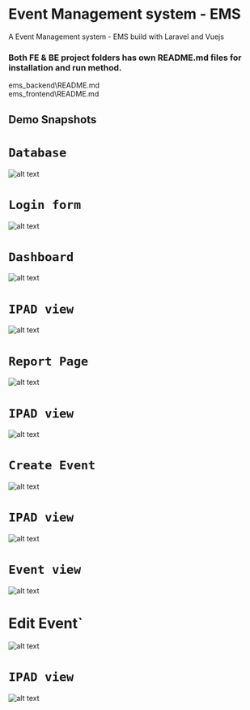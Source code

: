 # Event Management system - EMS

A Event Management system - EMS build with Laravel and Vuejs

### Both FE & BE project folders has own README.md files for installation and run method.
ems_backend\README.md \
ems_frontend\README.md 

## Demo Snapshots 
# `Database`
![alt text](DB.png)
# `Login form`
![alt text](login_form.png)
# `Dashboard`
![alt text](dashboard.png)
# `IPAD view`
![alt text](dashboard_ipad.png)
# `Report Page`
![alt text](report_page.png)
# `IPAD view`
![alt text](reports_ipad.png)
# `Create Event`
![alt text](create_event.png)
# `IPAD view`
![alt text](create_event_ipad.png)
# `Event view`
![alt text](event_view.png)
# Edit Event`
![alt text](edit_event.png)
# `IPAD view`
![alt text](edit_event_ipad.png)


